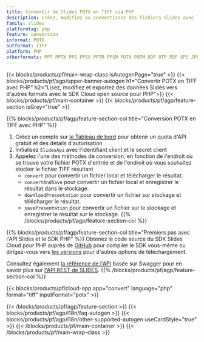 ```yaml
---
title: Convertir de Slides POTX en TIFF via PHP
description: Créez, modifiez ou convertissez des fichiers Slides avec l'API REST et le SDK PHP Open Source
family: slides
platformtag: php
feature: conversion
informat: POTX
outformat: TIFF
platform: PHP
otherformats: PPT PPTX PPS PPSX PPTM PPSM POTX POTM ODP OTP PDF XPS JPEG PNG BMP SVG HTML SWF HTML5 GIF XAML MPEG4
---
```


{{< blocks/products/pf/main-wrap-class isAutogenPage="true" >}}
{{< blocks/products/pf/agp/upper-banner-autogen h1="Convertir POTX en TIFF avec PHP" h2="Lisez, modifiez et exportez des données Slides vers d'autres formats avec le SDK Cloud open source pour PHP">}}
{{< blocks/products/pf/main-container >}}
{{< blocks/products/pf/agp/feature-section isGrey="true" >}}

{{% blocks/products/pf/agp/feature-section-col title="Conversion POTX en TIFF avec PHP" %}}
1. Créez un compte sur <a href="https://dashboard.aspose.cloud/">le Tableau de bord</a> pour obtenir un quota d'API gratuit et des détails d'autorisation
1. Initialisez ```SlidesApi``` avec l'identifiant client et le secret client
1. Appelez l'une des méthodes de conversion, en fonction de l'endroit où se trouve votre fichier POTX d'entrée et de l'endroit où vous souhaitez stocker le fichier TIFF résultant
    - ```convert``` pour convertir un fichier local et télécharger le résultat.
    - ```convertAndSave``` pour convertir un fichier local et enregistrer le résultat dans le stockage.
    - ```downloadPresentation``` pour convertir un fichier sur stockage et télécharger le résultat.
    - ```savePresentation``` pour convertir un fichier sur le stockage et enregistrer le résultat sur le stockage.
{{% /blocks/products/pf/agp/feature-section-col %}}

{{% blocks/products/pf/agp/feature-section-col title="Premiers pas avec l'API Slides et le SDK PHP" %}}
Obtenez le code source du SDK Slides Cloud pour PHP auprès de [GitHub](https://github.com/aspose-slides-cloud/aspose-slides-cloud-php) pour compiler le SDK vous-même ou dirigez-vous vers [les versions](https://releases.aspose.cloud/) pour d'autres options de téléchargement.

Consultez également [la référence de l'API](https://apireference.aspose.cloud/slides/) basée sur Swagger pour en savoir plus sur [l'API REST de SLIDES](https://products.aspose.cloud/slides/curl/).
{{% /blocks/products/pf/agp/feature-section-col %}}

{{< blocks/products/pf/cloud-app app="convert" language="php" format="tiff" inputFormat="potx" >}}

{{< /blocks/products/pf/agp/feature-section >}}
{{< blocks/products/pf/agp/i18n/faq-autogen >}}
{{< blocks/products/pf/agp/i18n/other-supported-autogen useCardStyle="true" >}}
{{< /blocks/products/pf/main-container >}}
{{< /blocks/products/pf/main-wrap-class >}}